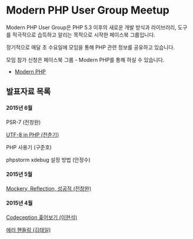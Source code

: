 Modern PHP User Group Meetup
============================

Modern PHP User Group은 PHP 5.3 이후의 새로운 개발 방식과 라이브러리, 도구를 적극적으로 습득하고 알리는 목적으로 시작한 페이스북 그룹입니다.

정기적으로 매달 초 수요일에 모임을 통해 PHP 관련 정보를 공유하고 있습니다.

모임 참가 신청은 페이스북 그룹 - Modern PHP를 통해 하실 수 있습니다.

 * [Modern PHP](https://www.facebook.com/groups/modernpug/)
 
## 발표자료 목록 ##
#### 2015년 6월 ####
PSR-7 (전창완)

[UTF-8 in PHP (전춘기)](https://github.com/ModernPUG/meetup/tree/master/2015_06/02_UTF8_in_PHP)

PHP 사용기 (구준호)

phpstorm xdebug 설정 방법 (안정수)

#### 2015년 5월 ####
[Mockery, Reflection, 성공적 (전창완)](https://github.com/ModernPUG/meetup/tree/master/2015_05/01_Mockery_Reflection_Successful)

#### 2015년 4월 ####
[Codeception 훑어보기 (이현석)](https://github.com/ModernPUG/meetup/tree/master/2015_04/Codeception)

[에러 핸들링 (김태일)](https://github.com/ModernPUG/meetup/tree/master/2015_04/Error_Handling)
